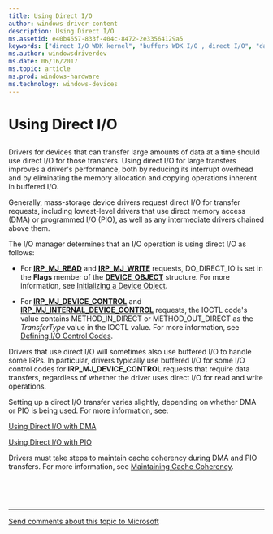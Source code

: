 ```yaml
---
title: Using Direct I/O
author: windows-driver-content
description: Using Direct I/O
ms.assetid: e40b4657-833f-404c-8472-2e33564129a5
keywords: ["direct I/O WDK kernel", "buffers WDK I/O , direct I/O", "data buffers WDK I/O , direct I/O", "I/O WDK kernel , direct I/O"]
ms.author: windowsdriverdev
ms.date: 06/16/2017
ms.topic: article
ms.prod: windows-hardware
ms.technology: windows-devices
---
```


# Using Direct I/O


## <a href="" id="ddk-using-direct-i-o-kg"></a>


Drivers for devices that can transfer large amounts of data at a time should use direct I/O for those transfers. Using direct I/O for large transfers improves a driver's performance, both by reducing its interrupt overhead and by eliminating the memory allocation and copying operations inherent in buffered I/O.

Generally, mass-storage device drivers request direct I/O for transfer requests, including lowest-level drivers that use direct memory access (DMA) or programmed I/O (PIO), as well as any intermediate drivers chained above them.

The I/O manager determines that an I/O operation is using direct I/O as follows:

-   For [**IRP\_MJ\_READ**](https://msdn.microsoft.com/library/windows/hardware/ff550794) and [**IRP\_MJ\_WRITE**](https://msdn.microsoft.com/library/windows/hardware/ff550819) requests, DO\_DIRECT\_IO is set in the **Flags** member of the [**DEVICE\_OBJECT**](https://msdn.microsoft.com/library/windows/hardware/ff543147) structure. For more information, see [Initializing a Device Object](initializing-a-device-object.md).

-   For [**IRP\_MJ\_DEVICE\_CONTROL**](https://msdn.microsoft.com/library/windows/hardware/ff550744) and [**IRP\_MJ\_INTERNAL\_DEVICE\_CONTROL**](https://msdn.microsoft.com/library/windows/hardware/ff550766) requests, the IOCTL code's value contains METHOD\_IN\_DIRECT or METHOD\_OUT\_DIRECT as the *TransferType* value in the IOCTL value. For more information, see [Defining I/O Control Codes](defining-i-o-control-codes.md).

Drivers that use direct I/O will sometimes also use buffered I/O to handle some IRPs. In particular, drivers typically use buffered I/O for some I/O control codes for **IRP\_MJ\_DEVICE\_CONTROL** requests that require data transfers, regardless of whether the driver uses direct I/O for read and write operations.

Setting up a direct I/O transfer varies slightly, depending on whether DMA or PIO is being used. For more information, see:

[Using Direct I/O with DMA](using-direct-i-o-with-dma.md)

[Using Direct I/O with PIO](using-direct-i-o-with-pio.md)

Drivers must take steps to maintain cache coherency during DMA and PIO transfers. For more information, see [Maintaining Cache Coherency](maintaining-cache-coherency.md).

 

 


--------------------
[Send comments about this topic to Microsoft](mailto:wsddocfb@microsoft.com?subject=Documentation%20feedback%20%5Bkernel\kernel%5D:%20Using%20Direct%20I/O%20%20RELEASE:%20%286/14/2017%29&body=%0A%0APRIVACY%20STATEMENT%0A%0AWe%20use%20your%20feedback%20to%20improve%20the%20documentation.%20We%20don't%20use%20your%20email%20address%20for%20any%20other%20purpose,%20and%20we'll%20remove%20your%20email%20address%20from%20our%20system%20after%20the%20issue%20that%20you're%20reporting%20is%20fixed.%20While%20we're%20working%20to%20fix%20this%20issue,%20we%20might%20send%20you%20an%20email%20message%20to%20ask%20for%20more%20info.%20Later,%20we%20might%20also%20send%20you%20an%20email%20message%20to%20let%20you%20know%20that%20we've%20addressed%20your%20feedback.%0A%0AFor%20more%20info%20about%20Microsoft's%20privacy%20policy,%20see%20http://privacy.microsoft.com/default.aspx. "Send comments about this topic to Microsoft")



